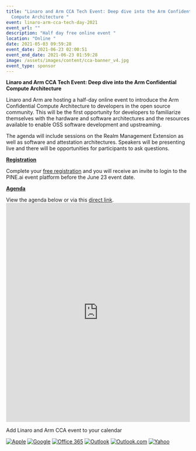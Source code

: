 ```yaml
---
title: "Linaro and Arm CCA Tech Event: Deep dive into the Arm Confidential
  Compute Architecture "
event: linaro-arm-cca-tech-day-2021
event_url: ""
description: "Half day free online event "
location: "Online "
date: 2021-05-03 09:59:28
event_date: 2021-06-23 02:00:51
event_end_date: 2021-06-23 01:59:28
image: /assets/images/content/cca-banner_v4.jpg
event_type: sponsor
---
```

**Linaro and Arm CCA Tech Event: Deep dive into the Arm Confidential Compute Architecture** 

Linaro and Arm are hosting a half-day online event to introduce the Arm Confidential Compute Architecture to developers in the open source community. This will be the first opportunity for developers to familiarize themselves with the hardware and software architectures and the resources available to enable OSS software development and upstreaming.

The agenda will include sessions on the Realm Management Extension as well as software and attestation architectures. Speakers will be presenting live and there will be opportunities for participants to ask questions. 

**[Registration](https://www.eventbrite.co.uk/preview?eid=156790910835/)**

Complete your [free registration](https://www.eventbrite.co.uk/preview?eid=156790910835/) and you will receive an invite to login to the PINE.ai event platform before the June 23 event date. [](https://www.eventbrite.co.uk/preview?eid=156790910835/)


**[Agenda](https://events.pinetool.ai/2092/#sessions)**

View the agenda below or via this [direct link](https://events.pinetool.ai/2092/#sessions). <style>
	#pine-sessions {
		width: 100%;
		height: 600px;
		border: 0;
		display: block;
	}

	@media screen and (max-width: 1200px) {
		#pine-sessions {
			height: 500px;
		}
	}

	@media screen and (max-width: 768px) {
		#pine-sessions {
			height: 420px;
		}
	}
</style>

<iframe id="pine-sessions" src="https://events.pinetool.ai/2092/#widgets/sessions"></iframe>
		











Add Linaro and Arm CCA event to your calendar

[![Apple](https://www.addevent.com/gfx/icon-emd-share-apple-t1.png)](https://www.addevent.com/event/QA6370104+apple "Apple") [![Google](https://www.addevent.com/gfx/icon-emd-share-google-t1.png)](https://www.addevent.com/event/QA6370104+google "Google") [![Office 365](https://www.addevent.com/gfx/icon-emd-share-office365-t1.png)](https://www.addevent.com/event/QA6370104+office365 "Office 365") [![Outlook](https://www.addevent.com/gfx/icon-emd-share-outlook-t1.png)](https://www.addevent.com/event/QA6370104+outlook "Outlook") [![Outlook.com](https://www.addevent.com/gfx/icon-emd-share-outlookcom-t1.png)](https://www.addevent.com/event/QA6370104+outlookcom "Outlook.com") [![Yahoo](https://www.addevent.com/gfx/icon-emd-share-yahoo-t1.png)](https://www.addevent.com/event/QA6370104+yahoo "Yahoo")